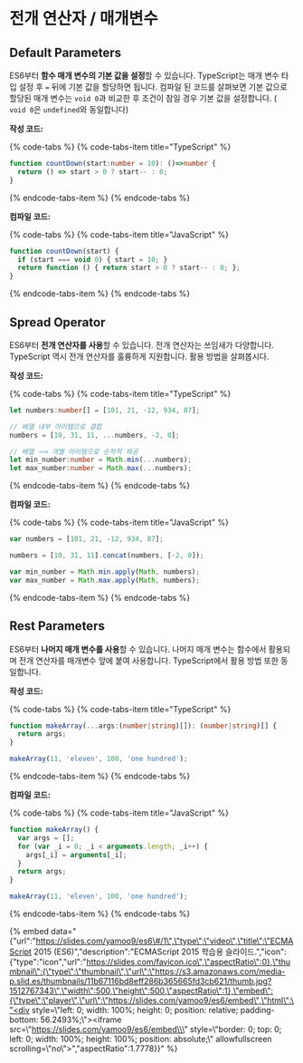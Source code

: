 # 전개 연산자 / 매개변수

## Default Parameters

ES6부터 **함수 매개 변수의 기본 값을 설정**할 수 있습니다. TypeScript는 매개 변수 타입 설정 후 `=` 뒤에 기본 값을 할당하면 됩니다. 컴파일 된 코드를 살펴보면 기본 값으로 할당된 매개 변수는 `void 0`과 비교한 후 조건이 참일 경우 기본 값을 설정합니다. \( `void 0`은 `undefined`와 동일합니다\)

**작성 코드:**

{% code-tabs %}
{% code-tabs-item title="TypeScript" %}
```typescript
function countDown(start:number = 10): ()=>number {
  return () => start > 0 ? start-- : 0;
}
```
{% endcode-tabs-item %}
{% endcode-tabs %}

**컴파일 코드:**

{% code-tabs %}
{% code-tabs-item title="JavaScript" %}
```javascript
function countDown(start) {
  if (start === void 0) { start = 10; }
  return function () { return start > 0 ? start-- : 0; };
}
```
{% endcode-tabs-item %}
{% endcode-tabs %}

## Spread Operator

ES6부터 **전개 연산자를 사용**할 수 있습니다. 전개 연산자는 쓰임새가 다양합니다. TypeScript 역시 전개 연산자를 훌륭하게 지원합니다. 활용 방법을 살펴봅시다.

**작성 코드:**

{% code-tabs %}
{% code-tabs-item title="TypeScript" %}
```typescript
let numbers:number[] = [101, 21, -12, 934, 87];

// 배열 내부 아이템으로 결합
numbers = [10, 31, 11, ...numbers, -2, 0];

// 배열 ⟹ 개별 아이템으로 순차적 제공
let min_number:number = Math.min(...numbers);
let max_number:number = Math.max(...numbers);
```
{% endcode-tabs-item %}
{% endcode-tabs %}

**컴파일 코드:**

{% code-tabs %}
{% code-tabs-item title="JavaScript" %}
```javascript
var numbers = [101, 21, -12, 934, 87];

numbers = [10, 31, 11].concat(numbers, [-2, 0]);

var min_number = Math.min.apply(Math, numbers);
var max_number = Math.max.apply(Math, numbers);
```
{% endcode-tabs-item %}
{% endcode-tabs %}

## Rest Parameters

ES6부터 **나머지 매개 변수를 사용**할 수 있습니다. 나머지 매개 변수는 함수에서 활용되며 전개 연산자를 매개변수 앞에 붙여 사용합니다. TypeScript에서 활용 방법 또한 동일합니다.

**작성 코드:**

{% code-tabs %}
{% code-tabs-item title="TypeScript" %}
```typescript
function makeArray(...args:(number|string)[]): (number|string)[] {
  return args;
}

makeArray(11, 'eleven', 100, 'one hundred');
```
{% endcode-tabs-item %}
{% endcode-tabs %}

**컴파일 코드:**

{% code-tabs %}
{% code-tabs-item title="JavaScript" %}
```javascript
function makeArray() {
  var args = [];
  for (var _i = 0; _i < arguments.length; _i++) {
    args[_i] = arguments[_i];
  }
  return args;
}

makeArray(11, 'eleven', 100, 'one hundred');
```
{% endcode-tabs-item %}
{% endcode-tabs %}

{% embed data="{\"url\":\"https://slides.com/yamoo9/es6\#/1\",\"type\":\"video\",\"title\":\"ECMAScript 2015 \(ES6\)\",\"description\":\"ECMAScript 2015 학습용 슬라이드.\",\"icon\":{\"type\":\"icon\",\"url\":\"https://slides.com/favicon.ico\",\"aspectRatio\":0},\"thumbnail\":{\"type\":\"thumbnail\",\"url\":\"https://s3.amazonaws.com/media-p.slid.es/thumbnails/11b67116bd8eff286b365665fd3cb621/thumb.jpg?1512767343\",\"width\":500,\"height\":500,\"aspectRatio\":1},\"embed\":{\"type\":\"player\",\"url\":\"https://slides.com/yamoo9/es6/embed\",\"html\":\"<div style=\\\"left: 0; width: 100%; height: 0; position: relative; padding-bottom: 56.2493%;\\\"><iframe src=\\\"https://slides.com/yamoo9/es6/embed\\\" style=\\\"border: 0; top: 0; left: 0; width: 100%; height: 100%; position: absolute;\\\" allowfullscreen scrolling=\\\"no\\\"></iframe></div>\",\"aspectRatio\":1.7778}}" %}

